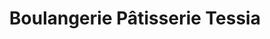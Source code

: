 ---
title: "Boulangerie Pâtisserie Tessia"
url: /nice/boulangerie-patisserie-tessia/
shop: boulangerie
---